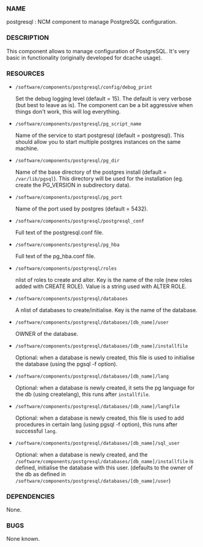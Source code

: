 ### NAME

postgresql : NCM component to manage PostgreSQL configuration.

### DESCRIPTION

This component allows to manage configuration of PostgreSQL.
It's very basic in functionality (originally developed for dcache usage). 

### RESOURCES

- `/software/components/postgresql/config/debug_print`

    Set the debug logging level (default = 15). The default is very verbose (but best to leave as is). 
    The component can be a bit aggressive when things don't work, this will log everything. 

- `/software/components/postgresql/pg_script_name`

    Name of the service to start postgresql (default = postgresql). 
    This should allow you to start multiple postgres instances on the same machine.

- `/software/components/postgresql/pg_dir`

    Name of the base directory of the postgres install (default = `/var/lib/pgsql`). 
    This directory will be used for the installation (eg. create the PG\_VERSION in subdirectory data).

- `/software/components/postgresql/pg_port`

    Name of the port used by postgres (default = 5432).

- `/software/components/postgresql/postgresql_conf`

    Full text of the postgresql.conf file.

- `/software/components/postgresql/pg_hba`

    Full text of the pg\_hba.conf file.

- `/software/components/postgresql/roles`

    nlist of roles to create and alter. 
    Key is the name of the role (new roles added with CREATE ROLE).
    Value is a string used with ALTER ROLE.

- `/software/components/postgresql/databases`

    A nlist of databases to create/initialise.
    Key is the name of the database.

- `/software/components/postgresql/databases/[db_name]/user`

    OWNER of the database.

- `/software/components/postgresql/databases/[db_name]/installfile`

    Optional: when a database is newly created, this file is used to initialise the database (using the pgsql -f option). 

- `/software/components/postgresql/databases/[db_name]/lang`

    Optional: when a database is newly created, it sets the pg language for the db (using createlang), this runs after `installfile`. 

- `/software/components/postgresql/databases/[db_name]/langfile`

    Optional: when a database is newly created, this file is used to add procedures in certain lang (using pgsql -f option), this runs after successful `lang`. 

- `/software/components/postgresql/databases/[db_name]/sql_user`

    Optional: when a database is newly created, and the `/software/components/postgresql/databases/[db_name]/installfile` is defined, initialise the database with this user. 
    (defaults to the owner of the db as defined in `/software/components/postgresql/databases/[db_name]/user`)

### DEPENDENCIES

None.

### BUGS

None known.


